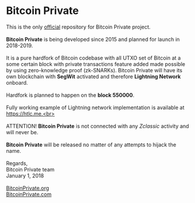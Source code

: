 # Bitcoin Private
This is the only <a href="http://bitcoinprivate.org">official</a> repository for Bitcoin Private project.<br>
<br>
<b>Bitcoin Private</b> is being developed since 2015 and planned for launch in 2018-2019.<br>
<br>
It is a pure hardfork of Bitcoin codebase with all UTXO set of Bitcoin at a some certain block with private transactions feature added made possible by using zero-knowledge proof (zk-SNARKs). Bitcoin Private will have its own blockchain with <b>SegWit</b> activated and therefore <b>Lightning Network</b> onboard.<br>
<br>
Hardfork is planned to happen on the <b>block 550000</b>.<br>
<br>
Fully working example of Lightning network implementation is available at https://htlc.me.<br>
<br>
<br>
ATTENTION! <b>Bitcoin Private</b> is not connected with any <i>Zclassic</i> activity and will never be.<br>
<br>
<b>Bitcoin Private</b> will be released no matter of any attempts to hijack the name.<br>
<br>
Regards,<br>
Bitcoin Private team<br>
January 1, 2018<br>
<br>
<a href="http://bitcoinprivate.org">BitcoinPrivate.org</a><br>
<a href="http://bitcoinprivate.com">BitcoinPrivate.com</a>
